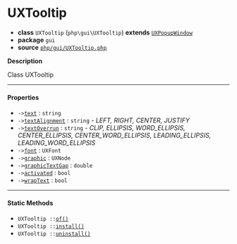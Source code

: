 # UXTooltip

- **class** `UXTooltip` (`php\gui\UXTooltip`) **extends** [`UXPopupWindow`](api-docs/classes/php/gui/UXPopupWindow.md)
- **package** `gui`
- **source** [`php/gui/UXTooltip.php`](./src/main/resources/JPHP-INF/sdk/php/gui/UXTooltip.php)

**Description**

Class UXTooltip

---

#### Properties

- `->`[`text`](#prop-text) : `string`
- `->`[`textAlignment`](#prop-textalignment) : `string` - _LEFT, RIGHT, CENTER, JUSTIFY_
- `->`[`textOverrun`](#prop-textoverrun) : `string` - _CLIP, ELLIPSIS, WORD_ELLIPSIS, CENTER_ELLIPSIS, CENTER_WORD_ELLIPSIS, LEADING_ELLIPSIS, LEADING_WORD_ELLIPSIS_
- `->`[`font`](#prop-font) : `UXFont`
- `->`[`graphic`](#prop-graphic) : `UXNode`
- `->`[`graphicTextGap`](#prop-graphictextgap) : `double`
- `->`[`activated`](#prop-activated) : `bool`
- `->`[`wrapText`](#prop-wraptext) : `bool`

---

#### Static Methods

- `UXTooltip ::`[`of()`](#method-of)
- `UXTooltip ::`[`install()`](#method-install)
- `UXTooltip ::`[`uninstall()`](#method-uninstall)